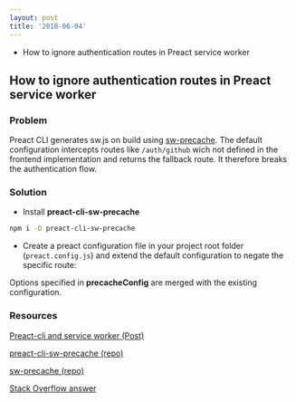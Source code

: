 ```yaml
---
layout: post
title: '2018-06-04'
---
```


- How to ignore authentication routes in Preact service worker

## How to ignore authentication routes in Preact service worker

### Problem

Preact CLI generates sw.js on build using [sw-precache](https://github.com/GoogleChromeLabs/sw-precache). The default configuration intercepts routes like `/auth/github` wich not defined in the frontend implementation and returns the fallback route. It therefore breaks the authentication flow.

### Solution

- Install **preact-cli-sw-precache**

```bash
npm i -D preact-cli-sw-precache
```

- Create a preact configuration file in your project root folder (`preact.config.js`) and extend the default configuration to negate the specific route:

<script src="https://gist.github.com/felipewer/da39cb2f11408a690abf4cd9fbc381c8.js"></script>

Options specified in **precacheConfig** are merged with the existing configuration.

### Resources

[Preact-cli and service worker (Post)](https://medium.com/@prateekbh/preact-cli-and-service-worker-2e0f034157e7)

[preact-cli-sw-precache (repo)](https://github.com/prateekbh/preact-cli-sw-precache)

[sw-precache (repo)](https://github.com/GoogleChromeLabs/sw-precache)

[Stack Overflow answer](https://stackoverflow.com/a/48649266)